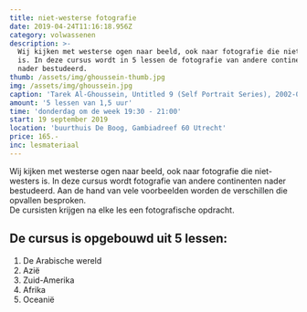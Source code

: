```yaml
---
title: niet-westerse fotografie
date: 2019-04-24T11:16:18.956Z
category: volwassenen
description: >-
  Wij kijken met westerse ogen naar beeld, ook naar fotografie die niet-westers
  is. In deze cursus wordt in 5 lessen de fotografie van andere continenten
  nader bestudeerd.
thumb: /assets/img/ghoussein-thumb.jpg
img: /assets/img/ghoussein.jpg
caption: 'Tarek Al-Ghoussein, Untitled 9 (Self Portrait Series), 2002-03'
amount: '5 lessen van 1,5 uur'
time: 'donderdag om de week 19:30 - 21:00'
start: 19 september 2019
location: 'buurthuis De Boog, Gambiadreef 60 Utrecht'
price: 165.-
inc: lesmateriaal
---
```

Wij kijken met westerse ogen naar beeld, ook naar fotografie die niet-westers is. In deze cursus wordt  fotografie van andere continenten nader bestudeerd. Aan de hand van vele voorbeelden worden de verschillen die opvallen besproken. <br>De cursisten krijgen na elke les een fotografische opdracht.

## De cursus is opgebouwd uit 5 lessen:

1. De Arabische wereld
2. Azië
3. Zuid-Amerika
4. Afrika
5. Oceanië
